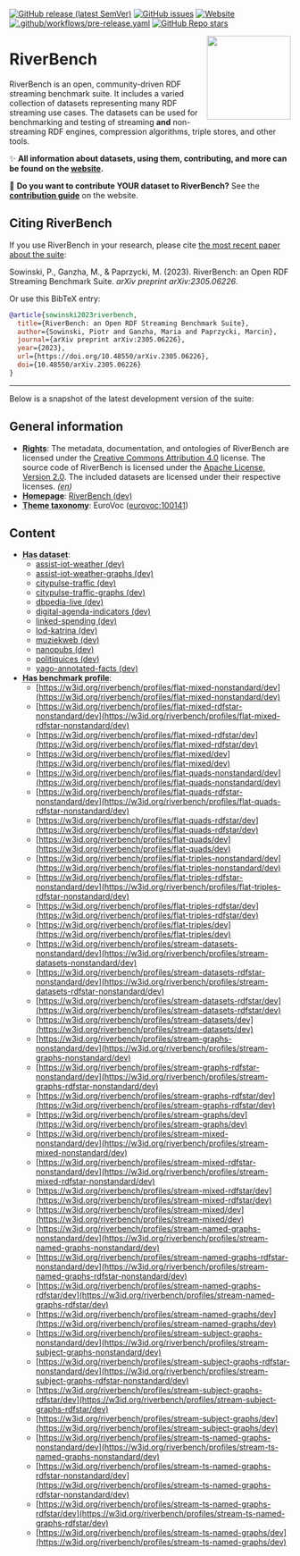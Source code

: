 <!--
-- THIS FILE IS AUTOGENERATED. DO NOT EDIT.
-- Please edit: metadata.ttl, doc/readme_header.md, doc/readme_body.md
-- The documentation will be then regenerated by the CI.
-->
[![GitHub release (latest SemVer)](https://img.shields.io/github/v/release/RiverBench/RiverBench?sort=semver)](##) [![GitHub issues](https://img.shields.io/github/issues/RiverBench/RiverBench)](https://github.com/RiverBench/RiverBench/issues) [![Website](https://img.shields.io/website?down_color=red&down_message=offline&up_color=green&up_message=up&url=https%3A%2F%2Fw3id.org%2Friverbench)](https://w3id.org/riverbench) [![.github/workflows/pre-release.yaml](https://github.com/RiverBench/RiverBench/actions/workflows/pre-release.yaml/badge.svg)](https://github.com/RiverBench/RiverBench/actions/workflows/pre-release.yaml) [![GitHub Repo stars](https://img.shields.io/github/stars/RiverBench/RiverBench?style=social)](##)

<img align="right" width="150" height="150" src="https://riverbench.github.io/assets/riverbench_vector_logo.png">

# RiverBench

RiverBench is an open, community-driven RDF streaming benchmark suite. It includes a varied collection of datasets representing many RDF streaming use cases. The datasets can be used for benchmarking and testing of streaming **and** non-streaming RDF engines, compression algorithms, triple stores, and other tools.

:sparkles: **All information about datasets, using them, contributing, and more can be found on the [website](https://w3id.org/riverbench).**

:rainbow: **Do you want to contribute YOUR dataset to RiverBench?** See the **[contribution guide](https://w3id.org/riverbench/documentation/contribute)** on the website.

## Citing RiverBench

If you use RiverBench in your research, please cite [the most recent paper about the suite](https://arxiv.org/abs/2305.06226):

Sowinski, P., Ganzha, M., & Paprzycki, M. (2023). RiverBench: an Open RDF Streaming Benchmark Suite. *arXiv preprint arXiv:2305.06226*.

Or use this BibTeX entry:

```bibtex
@article{sowinski2023riverbench,
  title={RiverBench: an Open RDF Streaming Benchmark Suite},
  author={Sowinski, Piotr and Ganzha, Maria and Paprzycki, Marcin},
  journal={arXiv preprint arXiv:2305.06226},
  year={2023},
  url={https://doi.org/10.48550/arXiv.2305.06226},
  doi={10.48550/arXiv.2305.06226}
}
```

----

Below is a snapshot of the latest development version of the suite:


## General information

- **<abbr title="Information about rights held in and over the resource.">Rights</abbr>**: The metadata, documentation, and ontologies of RiverBench are licensed under the [Creative Commons Attribution 4.0](https://creativecommons.org/licenses/by/4.0/) license. The source code of RiverBench is licensed under the [Apache License, Version 2.0](https://spdx.org/licenses/Apache-2.0). The included datasets are licensed under their respective licenses. _(<abbr title="English">en</abbr>)_
- **<abbr title="A homepage for some thing.">Homepage</abbr>**: [RiverBench (dev)](https://w3id.org/riverbench/)
- **<abbr title="The knowledge organization system (KOS) used to classify catalog's datasets.">Theme taxonomy</abbr>**: EuroVoc ([eurovoc:100141](http://eurovoc.europa.eu/100141))

## Content

- **<abbr title="A collection of data that is listed in the catalog.">Has dataset</abbr>**: 
    - [assist-iot-weather (dev)](https://w3id.org/riverbench/datasets/assist-iot-weather/dev)
    - [assist-iot-weather-graphs (dev)](https://w3id.org/riverbench/datasets/assist-iot-weather-graphs/dev)
    - [citypulse-traffic (dev)](https://w3id.org/riverbench/datasets/citypulse-traffic/dev)
    - [citypulse-traffic-graphs (dev)](https://w3id.org/riverbench/datasets/citypulse-traffic-graphs/dev)
    - [dbpedia-live (dev)](https://w3id.org/riverbench/datasets/dbpedia-live/dev)
    - [digital-agenda-indicators (dev)](https://w3id.org/riverbench/datasets/digital-agenda-indicators/dev)
    - [linked-spending (dev)](https://w3id.org/riverbench/datasets/linked-spending/dev)
    - [lod-katrina (dev)](https://w3id.org/riverbench/datasets/lod-katrina/dev)
    - [muziekweb (dev)](https://w3id.org/riverbench/datasets/muziekweb/dev)
    - [nanopubs (dev)](https://w3id.org/riverbench/datasets/nanopubs/dev)
    - [politiquices (dev)](https://w3id.org/riverbench/datasets/politiquices/dev)
    - [yago-annotated-facts (dev)](https://w3id.org/riverbench/datasets/yago-annotated-facts/dev)
- **<abbr title="For benchmark categories this property indicates profiles that belong to the category.">Has benchmark profile</abbr>**: 
    - [https://w3id.org/riverbench/profiles/flat-mixed-nonstandard/dev](https://w3id.org/riverbench/profiles/flat-mixed-nonstandard/dev)
    - [https://w3id.org/riverbench/profiles/flat-mixed-rdfstar-nonstandard/dev](https://w3id.org/riverbench/profiles/flat-mixed-rdfstar-nonstandard/dev)
    - [https://w3id.org/riverbench/profiles/flat-mixed-rdfstar/dev](https://w3id.org/riverbench/profiles/flat-mixed-rdfstar/dev)
    - [https://w3id.org/riverbench/profiles/flat-mixed/dev](https://w3id.org/riverbench/profiles/flat-mixed/dev)
    - [https://w3id.org/riverbench/profiles/flat-quads-nonstandard/dev](https://w3id.org/riverbench/profiles/flat-quads-nonstandard/dev)
    - [https://w3id.org/riverbench/profiles/flat-quads-rdfstar-nonstandard/dev](https://w3id.org/riverbench/profiles/flat-quads-rdfstar-nonstandard/dev)
    - [https://w3id.org/riverbench/profiles/flat-quads-rdfstar/dev](https://w3id.org/riverbench/profiles/flat-quads-rdfstar/dev)
    - [https://w3id.org/riverbench/profiles/flat-quads/dev](https://w3id.org/riverbench/profiles/flat-quads/dev)
    - [https://w3id.org/riverbench/profiles/flat-triples-nonstandard/dev](https://w3id.org/riverbench/profiles/flat-triples-nonstandard/dev)
    - [https://w3id.org/riverbench/profiles/flat-triples-rdfstar-nonstandard/dev](https://w3id.org/riverbench/profiles/flat-triples-rdfstar-nonstandard/dev)
    - [https://w3id.org/riverbench/profiles/flat-triples-rdfstar/dev](https://w3id.org/riverbench/profiles/flat-triples-rdfstar/dev)
    - [https://w3id.org/riverbench/profiles/flat-triples/dev](https://w3id.org/riverbench/profiles/flat-triples/dev)
    - [https://w3id.org/riverbench/profiles/stream-datasets-nonstandard/dev](https://w3id.org/riverbench/profiles/stream-datasets-nonstandard/dev)
    - [https://w3id.org/riverbench/profiles/stream-datasets-rdfstar-nonstandard/dev](https://w3id.org/riverbench/profiles/stream-datasets-rdfstar-nonstandard/dev)
    - [https://w3id.org/riverbench/profiles/stream-datasets-rdfstar/dev](https://w3id.org/riverbench/profiles/stream-datasets-rdfstar/dev)
    - [https://w3id.org/riverbench/profiles/stream-datasets/dev](https://w3id.org/riverbench/profiles/stream-datasets/dev)
    - [https://w3id.org/riverbench/profiles/stream-graphs-nonstandard/dev](https://w3id.org/riverbench/profiles/stream-graphs-nonstandard/dev)
    - [https://w3id.org/riverbench/profiles/stream-graphs-rdfstar-nonstandard/dev](https://w3id.org/riverbench/profiles/stream-graphs-rdfstar-nonstandard/dev)
    - [https://w3id.org/riverbench/profiles/stream-graphs-rdfstar/dev](https://w3id.org/riverbench/profiles/stream-graphs-rdfstar/dev)
    - [https://w3id.org/riverbench/profiles/stream-graphs/dev](https://w3id.org/riverbench/profiles/stream-graphs/dev)
    - [https://w3id.org/riverbench/profiles/stream-mixed-nonstandard/dev](https://w3id.org/riverbench/profiles/stream-mixed-nonstandard/dev)
    - [https://w3id.org/riverbench/profiles/stream-mixed-rdfstar-nonstandard/dev](https://w3id.org/riverbench/profiles/stream-mixed-rdfstar-nonstandard/dev)
    - [https://w3id.org/riverbench/profiles/stream-mixed-rdfstar/dev](https://w3id.org/riverbench/profiles/stream-mixed-rdfstar/dev)
    - [https://w3id.org/riverbench/profiles/stream-mixed/dev](https://w3id.org/riverbench/profiles/stream-mixed/dev)
    - [https://w3id.org/riverbench/profiles/stream-named-graphs-nonstandard/dev](https://w3id.org/riverbench/profiles/stream-named-graphs-nonstandard/dev)
    - [https://w3id.org/riverbench/profiles/stream-named-graphs-rdfstar-nonstandard/dev](https://w3id.org/riverbench/profiles/stream-named-graphs-rdfstar-nonstandard/dev)
    - [https://w3id.org/riverbench/profiles/stream-named-graphs-rdfstar/dev](https://w3id.org/riverbench/profiles/stream-named-graphs-rdfstar/dev)
    - [https://w3id.org/riverbench/profiles/stream-named-graphs/dev](https://w3id.org/riverbench/profiles/stream-named-graphs/dev)
    - [https://w3id.org/riverbench/profiles/stream-subject-graphs-nonstandard/dev](https://w3id.org/riverbench/profiles/stream-subject-graphs-nonstandard/dev)
    - [https://w3id.org/riverbench/profiles/stream-subject-graphs-rdfstar-nonstandard/dev](https://w3id.org/riverbench/profiles/stream-subject-graphs-rdfstar-nonstandard/dev)
    - [https://w3id.org/riverbench/profiles/stream-subject-graphs-rdfstar/dev](https://w3id.org/riverbench/profiles/stream-subject-graphs-rdfstar/dev)
    - [https://w3id.org/riverbench/profiles/stream-subject-graphs/dev](https://w3id.org/riverbench/profiles/stream-subject-graphs/dev)
    - [https://w3id.org/riverbench/profiles/stream-ts-named-graphs-nonstandard/dev](https://w3id.org/riverbench/profiles/stream-ts-named-graphs-nonstandard/dev)
    - [https://w3id.org/riverbench/profiles/stream-ts-named-graphs-rdfstar-nonstandard/dev](https://w3id.org/riverbench/profiles/stream-ts-named-graphs-rdfstar-nonstandard/dev)
    - [https://w3id.org/riverbench/profiles/stream-ts-named-graphs-rdfstar/dev](https://w3id.org/riverbench/profiles/stream-ts-named-graphs-rdfstar/dev)
    - [https://w3id.org/riverbench/profiles/stream-ts-named-graphs/dev](https://w3id.org/riverbench/profiles/stream-ts-named-graphs/dev)

